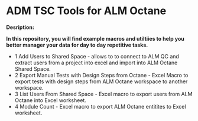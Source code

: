 # ADM TSC Tools for ALM Octane
__Desription:__

__In this repository, you will find example macros and utiltiies to help you better manager your data for day to day repetitive tasks.__

* 1 Add Users to Shared Space - allows to to connect to ALM QC and extract users from a project into excel and import into ALM Octane Shared Space. 
* 2 Export Manual Tests with Design Steps from Octane - Excel Macro to export tests with design steps from ALM Octane workspace to another  workspace. 
* 3 List Users From Shared Space -  Excel macro to export users from ALM Octane into Excel worksheet. 
* 4 Module Count - Excel macro to export ALM Octane entitites to Excel worksheet. 
